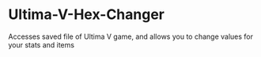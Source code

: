 # Ultima-V-Hex-Changer
Accesses saved file of Ultima V game, and allows you to change values for your stats and items
